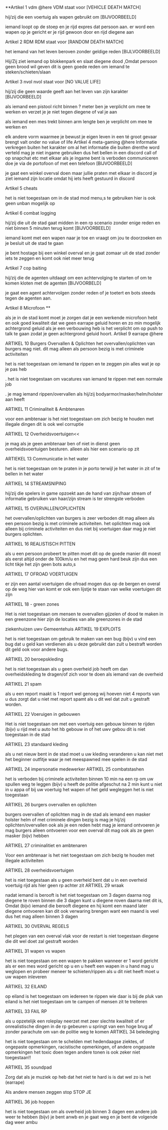 **Artikel 1 vdm @here 
VDM staat voor [VEHICLE DEATH MATCH]

 hij/zij die een voertuig als wapen gebruikt om   [BIJVOORBEELD]

 iemand loopt op de stoep en je rijd expres dat persoon aan. 
er word een wapen op je gericht er je rijd gewoon door en rijd diegene aan 

 

Artikel 2 RDM
RDM staat voor [RANDOM DEATH MATCH]

het iemand van het leven beroven zonder geldige reden [BIJLVOORBEELD] 


Hij/Zij ziet iemand op blokkenpark en slaat diegene dood ,Omdat persoon geen brood wil geven dit is geen goede reden om iemand te steken/schieten/slaan 

 

Artikel 3  nvol
nvol  staat voor [NO VALUE LIFE] 

hij/zij die geen waarde geeft aan het leven van zijn karakter [BIJVOORBEELD] 


als iemand een pistool richt binnen ? meter ben je verplicht om mee te werken en verzet je je niet tegen diegene of val je aan 

als iemand een mes trekt binnen arm lengte ben je verplicht om mee te werken en 

elk andere vorm waarmee je bewust je eigen leven in een té groot gevaar brengt valt onder no value of life
Artikel 4  meta-gaming  @here 
Informatie verkregen buiten het karakter om al het informatie die buiten drenthe word verteld mag je niet ingame gebruiken dus het bellen in een discord call of op snapchat etc met elkaar als je ingame bent is verboden communiceren doe je via de portofoon of met een telefoon   [BIJVOORBEELD] 

je gaat een winkel overval doen maar jullie praten met elkaar in discord
je ziet iemand zijn locatie omdat hij iets heeft gestuurd in discord 


 

Artikel 5 cheats

het is niet toegestaan om in de stad mod menu,s te gebruiken hier is ook geen unban mogelijk op 

 

Artikel 6  combat logging 

hij/zij die uit de stad gaat midden in een rp scenario zonder enige reden en niet binnen 5 minuten terug komt  [BIJVOORBEELD]


 iemand komt met een wapen naar je toe en vraagt om jou te doorzoeken en je besluit uit de stad te gaan 

je bent hostage bij een winkel overval en je gaat zomaar uit de stad zonder iets te zeggen en komt ook niet meer terug 



Artikel 7 cop baiting

hij/zij die de agenten uitdaagt om een achtervolging te starten of om te komen kloten met de agenten [BIJVOORBELD] 


je gaat een agent achtervolgen zonder reden of je toetert en bots steeds tegen de agenten aan. 

 

Artikel 8 Microfoon **

als je in de stad komt moet je zorgen dat je een werkende microfoon hebt en ook goed kwaliteit dat we geen earrape geluid horen en zo min mogelijk achtergrond geluid als je een verbouwing heb is het verplicht om op push to talk te gaan zodat je geen achtergrond geluid hoort.
Artikel 9  earrape @here 

ARTIKEL 10 Burgers Overvallen & Oplichten 
het overvallen/oplichten van burgers mag niet. dit mag alleen als persoon bezig is met criminele activiteiten 

het is niet toegestaan om iemand te rippen en te zeggen pin alles wat je op je pas heb 

. het is niet toegestaan om vacatures van iemand te rippen met een normale job 

. je mag iemand rippen/overvallen als hij/zij bodyarmor/masker/helm/holster aan heeft 
 

ARTIKEL 11 Criminaliteit & Ambtenaren 

voor een ambtenaar is het niet toegestaan om zich bezig te houden met illegale dingen dit is ook wel corruptie 
 

 ARTIKEL 12  Overheidsvoertuigen<< 

je mag als je geen ambtenaar ben of niet in dienst geen overheidsvoertuigen besturen. alleen als hier een scenario op zit 
 

ARTIEKEL 13 Communicatie in het water

het is niet toegestaan om te praten in je porto terwijl je het water in zit of te bellen in het water 
 

ARTIKEL 14  STREAMSNIPING

hij/zij die spelers in game opzoekt aan de hand van zijn/haar stream of informatie gebruiken van haar/zijn stream is ter strengste verboden 
 

ARTIKEL 15 OVERVALLEN/OPLICHTEN 

 het overvallen/oplichten van burgers is zeer verboden dit mag alleen als een persoon bezig is met criminele activiteiten. het oplichten mag ook alleen bij criminele activiteiten en dus niet bij voertuigen daar mag je niet burgers oplichten.

ARTIKEL 16 REALISTISCH PITTEN

 als u een persoon probeert te pitten moet dit op de goede manier dit moest als eerst altijd onder de 100km/u en het mag geen hard beuk zijn dus een licht tikje het zijn geen bots auto,s

ARTIKEL 17 OFROAD VOERTUIGEN

 er zijn een aantal voertuigen die ofroad mogen dus op de bergen en overal op de weg hier van komt er ook een lijstje te staan van welke voertuigen dit zijn 

ARTIKEL 18 - green zones 


Het is niet toegestaan om mensen te overvallen gijzelen of dood te maken in een greenzone
hier zijn de locaties van alle greenzones in de stad

ziekenhuizen
uwv
Gemeentehuis
ARTIKEL 19  EXPLOITS

 het is niet toegestaan om gebruik te maken van een bug (bijv) u vind een bug dat u geld kan verdienen als u deze gebruikt dan zult u bestraft worden dit geld ook voor andere bugs. 

ARTIKEL 20 beroepskleding

 het is niet toegestaan als u geen overheid job heeft om dan overheidskleding te dragen/of zich voor te doen als iemand van de overheid 

ARTIKEL 21 spam

 als u een report maakt is 1 report wel genoeg wij hoeven niet 4 reports van u dus zorgt dat u niet met report spamt als u dit wel dat zult u gestraft worden. 

ARTIKEL 22 Voeruigen in gebouwen

 Het is niet toegestaan om met een voertuig een gebouw binnen te rijden (bijv) u rijd met u auto het hb gebouw in of het uwv gebou dit is niet toegestaan in de stad 

ARTIKEL 23 standaard kleding

 als u net nieuw bent in de stad moet u uw kleding veranderen u kan niet met het beginner outfitje waar je net meespawned mee spelen in de stad 

ARTIKEL 24 impersonatie medewerker
ARTIKEL 25 combatstashen

het is verboden bij criminele activiteiten binnen 10 min na een rp om uw spullen weg te leggen (bijv) u heeft de politie afgeschut na 2 min kunt u niet in u appa of bij uw voertuig het wapen of het geld wegleggen 
 het is niet toegestaan

ARTIKEL 26 burgers overvallen en oplichten

 burgers overvallen of oplichten mag in de stad als iemand een masker holster helm of met criminele dingen bezig is mag je hij/zij oplichten/overvallen ook als je een reden hebt mag je iemand ontvoeren je mag burgers alleen ontvoeren voor een overval dit mag ook als ze geen masker (bijv) hebben 

ARTIKEL 27 criminalitiet en ambtenaren

 Voor een ambtenaar is het niet toegestaan om zich bezig te houden met illegale activiteiten 

ARTIKEL 28  overheidsvoertuigen

 het is niet toegestaan als u geen overheid bent dat u in een overheid voertuig rijd als hier geen rp achter zit
ARTIKEL 29 wraak

 nadat iemand is berooft is het niet toegestaan om 3 dagen daarna nog diegene te roven binnen die 3 dagen kunt u diegene roven daarna niet dit is, Omdat (bijv) iemand die berooft diegene en hij komt een maand later diegene ontvoeren kan dit ook verwaring brengen want een maand is veel dus het mag alleen binnen 3 dagen 

ARTIKEL 30 OVERVAL REGELS

 het plegen van een overval vlak voor de restart is niet toegestaan diegene die dit wel doet zal gestraft worden 


ARTIKEL 31 wapen vs wapen

 het is niet toegestaan om een wapen te pakken wanneer er 1 word gericht als er een mes word gericht op u en u heeft een wapen in u hand mag u weglopen en probeer meneer te schieten/rippen als u dit niet heeft moet u uw wapen inleveren


ARTIKEL 32  EILAND

 op eiland is het toegestaan om iedereen te rippen wie daar is bij de pluk van eiland is het niet toegestaan om te campen of mensen zit te treiteren 

ARTIKEL 33 FAIL RP

 als u opzetelijk een roleplay neerzet met zeer slechte kwaliteit of er onrealistische dingen in de rp gebeuren u springt van een hoge brug af zonder parachute om van de politie weg te komen
ARTIKEL 34   beledeging 

het is niet toegestaan om te schelden met hedendaagse ziektes, of ongepaste opmerkingen,  racistische opmerkingen, of andere ongepaste opmerkingen het toxic doen tegen andere tonen is ook zeker niet toegestaan!!

ARTIKEL 35  soundpad

Zorg dat als je muziek op heb dat het niet te hard is is dat wel zo is het (earrape) 

Als andere mensen zeggen stop STOP JE

ARTIKEL 36 job  hoppen 

het is niet toegestaan om als overheid job binnen 3 dagen een andere job weer te hebben (bijv) je bent anwb en je gaat weg en je bent de volgende dag weer ambu
